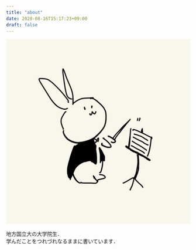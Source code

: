 ```yaml
---
title: "about"
date: 2020-08-16T15:17:23+09:00
draft: false
---
```


![うさちゃん](https://github.com/yuhi-sa/blog/blob/main/content/posts/image/icon.JPG?raw=true)

地方国立大の大学院生．  
学んだことをつれづれなるままに書いています．